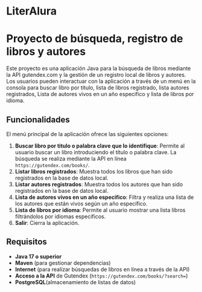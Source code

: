 # LiterAlura
# Proyecto de búsqueda, registro de libros y autores

Este proyecto es una aplicación Java para la búsqueda de libros mediante la API gutendex.com y la gestión de un registro local de libros y autores. 
Los usuarios pueden interactuar con la aplicación a través de un menú en la consola para buscar libro por titulo, lista de libros registrado, lista autores registrados, Lista de autores vivos en un año especifico y lista de libros por idioma.

## Funcionalidades

El menú principal de la aplicación ofrece las siguientes opciones:

1. **Buscar libro por titulo o palabra clave que lo identifique**: Permite al usuario buscar un libro introduciendo el título o palabra clave. La búsqueda se realiza mediante la API en línea `https://gutendex.com/books/`.
2. **Listar libros registrados**: Muestra todos los libros que han sido registrados en la base de datos local.
3. **Listar autores registrados**: Muestra todos los autores que han sido registrados en la base de datos local.
4. **Lista de autores vivos en un año especifico**: Filtra y realiza una lista de los autores que están vivos según un año específico.
5. **Lista de libros por idioma**: Permite al usuario mostrar una lista libros filtrándolos por idiomas específicos.
0. **Salir**: Cierra la aplicación.

## Requisitos

- **Java 17 o superior**
- **Maven** (para gestionar dependencias)
- **Internet** (para realizar búsquedas de libros en línea a través de la API)
- **Acceso a la API** de Gutendex (`https://gutendex.com/books/?search=`)
- **PostgreSQL**(almacenamiento de listas de datos)
